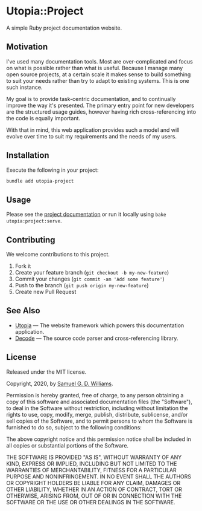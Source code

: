 # Utopia::Project

A simple Ruby project documentation website.

## Motivation

I've used many documentation tools. Most are over-complicated and focus on what is possible rather than what is useful. Because I manage many open source projects, at a certain scale it makes sense to build something to suit your needs rather than try to adapt to existing systems. This is one such instance.

My goal is to provide task-centric documentation, and to continually improve the way it's presented. The primary entry point for new developers are the structured usage guides, however having rich cross-referencing into the code is equally important.

With that in mind, this web application provides such a model and will evolve over time to suit my requirements and the needs of my users.

## Installation

Execute the following in your project:

~~~ bash
bundle add utopia-project
~~~

## Usage

Please see the <a href="https://socketry.github.io/utopia-project/">project documentation</a> or run it locally using `bake utopia:project:serve`.

## Contributing

We welcome contributions to this project.

1. Fork it
2. Create your feature branch (`git checkout -b my-new-feature`)
3. Commit your changes (`git commit -am 'Add some feature'`)
4. Push to the branch (`git push origin my-new-feature`)
5. Create new Pull Request

## See Also

- [Utopia](https://github.com/socketry/utopia) — The website framework which powers this documentation application.
- [Decode](https://github.com/ioquatix/decode) — The source code parser and cross-referencing library.

## License

Released under the MIT license.

Copyright, 2020, by [Samuel G. D. Williams](http://www.codeotaku.com).

Permission is hereby granted, free of charge, to any person obtaining a copy
of this software and associated documentation files (the "Software"), to deal
in the Software without restriction, including without limitation the rights
to use, copy, modify, merge, publish, distribute, sublicense, and/or sell
copies of the Software, and to permit persons to whom the Software is
furnished to do so, subject to the following conditions:

The above copyright notice and this permission notice shall be included in
all copies or substantial portions of the Software.

THE SOFTWARE IS PROVIDED "AS IS", WITHOUT WARRANTY OF ANY KIND, EXPRESS OR
IMPLIED, INCLUDING BUT NOT LIMITED TO THE WARRANTIES OF MERCHANTABILITY,
FITNESS FOR A PARTICULAR PURPOSE AND NONINFRINGEMENT. IN NO EVENT SHALL THE
AUTHORS OR COPYRIGHT HOLDERS BE LIABLE FOR ANY CLAIM, DAMAGES OR OTHER
LIABILITY, WHETHER IN AN ACTION OF CONTRACT, TORT OR OTHERWISE, ARISING FROM,
OUT OF OR IN CONNECTION WITH THE SOFTWARE OR THE USE OR OTHER DEALINGS IN
THE SOFTWARE.
